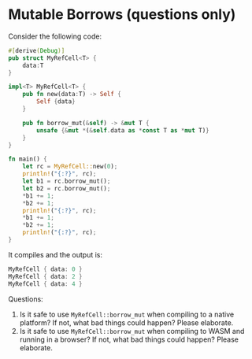 # Mutable Borrows (questions only)

Consider the following code:

```rust
#[derive(Debug)]
pub struct MyRefCell<T> {
    data:T
}

impl<T> MyRefCell<T> {
    pub fn new(data:T) -> Self {
        Self {data}
    }

    pub fn borrow_mut(&self) -> &mut T {
        unsafe {&mut *(&self.data as *const T as *mut T)}
    }
}

fn main() {
    let rc = MyRefCell::new(0);
    println!("{:?}", rc);
    let b1 = rc.borrow_mut();
    let b2 = rc.borrow_mut();
    *b1 += 1;
    *b2 += 1;
    println!("{:?}", rc);
    *b1 += 1;
    *b2 += 1;
    println!("{:?}", rc);
}
```

It compiles and the output is:

```rust
MyRefCell { data: 0 }
MyRefCell { data: 2 }
MyRefCell { data: 4 }
```

Questions:

1. Is it safe to use `MyRefCell::borrow_mut` when compiling to a native platform? If not, what bad
   things could happen? Please elaborate.
2. Is it safe to use `MyRefCell::borrow_mut` when compiling to WASM and running in a browser? If
   not, what bad things could happen? Please elaborate.


